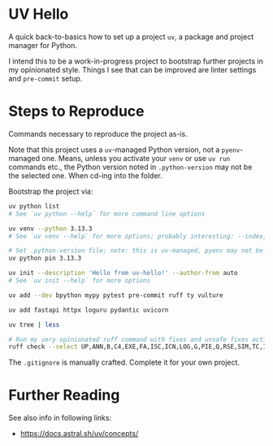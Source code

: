 # UV Hello
A quick back-to-basics how to set up a project `uv`, a package and project manager for Python.

I intend this to be a work-in-progress project to bootstrap further projects in my opinionated
style. Things I see that can be improved are linter settings and `pre-commit` setup.


# Steps to Reproduce
Commands necessary to reproduce the project as-is.

Note that this project uses a `uv`-managed Python version, not a `pyenv`-managed one. Means, unless
you activate your `venv` or use `uv run` commands etc., the Python version noted in
`.python-version` may not be the selected one. When cd-ing into the folder.


Bootstrap the project via:
```bash
uv python list
# See `uv python --help` for more command line options

uv venv --python 3.13.3
# See `uv venv --help` for more options; probably interesting: --index, --prompt

# Set .python-version file; note: this is uv-managed, pyenv may not be able to resolve this
uv python pin 3.13.3

uv init --description 'Hello from uv-hello!' --author-from auto
# See `uv init --help` for more options

uv add --dev bpython mypy pytest pre-commit ruff ty vulture

uv add fastapi httpx loguru pydantic uvicorn

uv tree | less

# Run my very opinionated ruff command with fixes and unsafe fixes activated
ruff check --select UP,ANN,B,C4,EXE,FA,ISC,ICN,LOG,G,PIE,Q,RSE,SIM,TC,I,NPY,W,FURB,RET --ignore B905,D203,D213,UP015,UP035 --fix --unsafe-fixes .
```

The `.gitignore` is manually crafted. Complete it for your own project.


# Further Reading
See also info in following links:

- https://docs.astral.sh/uv/concepts/
